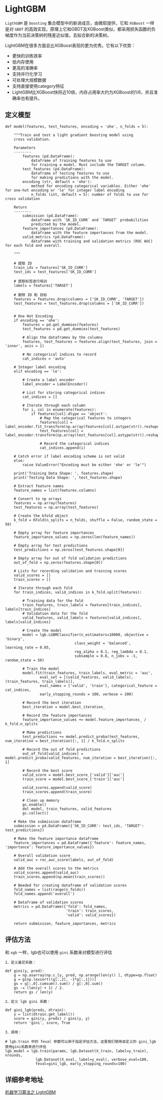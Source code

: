 # LightGBM

`LigthGBM` 是 `boosting` 集合模型中的新进成员，由微软提供，它和 `XGBoost` 一样是对 `GBDT` 的高效实现，原理上它和GBDT及XGBoost类似，都采用损失函数的负梯度作为当前决策树的残差近似值，去拟合新的决策树。


LightGBM在很多方面会比XGBoost表现的更为优秀。它有以下优势：

* 更快的训练效率
* 低内存使用
* 更高的准确率
* 支持并行化学习
* 可处理大规模数据
* 支持直接使用category特征
* LightGBM比XGBoost快将近10倍，内存占用率大约为XGBoost的1/6，并且准确率也有提升。


## 定义模型

    def model(features, test_features, encoding = 'ohe', n_folds = 5):
        
        """Train and test a light gradient boosting model using
        cross validation. 
        
        Parameters
        --------
            features (pd.DataFrame): 
                dataframe of training features to use 
                for training a model. Must include the TARGET column.
            test_features (pd.DataFrame): 
                dataframe of testing features to use
                for making predictions with the model. 
            encoding (str, default = 'ohe'): 
                method for encoding categorical variables. Either 'ohe' for one-hot encoding or 'le' for integer label encoding
                n_folds (int, default = 5): number of folds to use for cross validation
            
        Return
        --------
            submission (pd.DataFrame): 
                dataframe with `SK_ID_CURR` and `TARGET` probabilities
                predicted by the model.
            feature_importances (pd.DataFrame): 
                dataframe with the feature importances from the model.
            valid_metrics (pd.DataFrame): 
                dataframe with training and validation metrics (ROC AUC) for each fold and overall.
            
        """
        
        # 提取 ID
        train_ids = features['SK_ID_CURR']
        test_ids = test_features['SK_ID_CURR']
        
        # 提取标签进行培训
        labels = features['TARGET']
        
        # 删除 ID 和 目标
        features = features.drop(columns = ['SK_ID_CURR', 'TARGET'])
        test_features = test_features.drop(columns = ['SK_ID_CURR'])
        
        
        # One Hot Encoding
        if encoding == 'ohe':
            features = pd.get_dummies(features)
            test_features = pd.get_dummies(test_features)
            
            # Align the dataframes by the columns
            features, test_features = features.align(test_features, join = 'inner', axis = 1)
            
            # No categorical indices to record
            cat_indices = 'auto'
        
        # Integer label encoding
        elif encoding == 'le':
            
            # Create a label encoder
            label_encoder = LabelEncoder()
            
            # List for storing categorical indices
            cat_indices = []
            
            # Iterate through each column
            for i, col in enumerate(features):
                if features[col].dtype == 'object':
                    # Map the categorical features to integers
                    features[col] = label_encoder.fit_transform(np.array(features[col].astype(str)).reshape((-1,)))
                    test_features[col] = label_encoder.transform(np.array(test_features[col].astype(str)).reshape((-1,)))

                    # Record the categorical indices
                    cat_indices.append(i)
        
        # Catch error if label encoding scheme is not valid
        else:
            raise ValueError("Encoding must be either 'ohe' or 'le'")
            
        print('Training Data Shape: ', features.shape)
        print('Testing Data Shape: ', test_features.shape)
        
        # Extract feature names
        feature_names = list(features.columns)
        
        # Convert to np arrays
        features = np.array(features)
        test_features = np.array(test_features)
        
        # Create the kfold object
        k_fold = KFold(n_splits = n_folds, shuffle = False, random_state = 50)
        
        # Empty array for feature importances
        feature_importance_values = np.zeros(len(feature_names))
        
        # Empty array for test predictions
        test_predictions = np.zeros(test_features.shape[0])
        
        # Empty array for out of fold validation predictions
        out_of_fold = np.zeros(features.shape[0])
        
        # Lists for recording validation and training scores
        valid_scores = []
        train_scores = []
        
        # Iterate through each fold
        for train_indices, valid_indices in k_fold.split(features):
            
            # Training data for the fold
            train_features, train_labels = features[train_indices], labels[train_indices]
            # Validation data for the fold
            valid_features, valid_labels = features[valid_indices], labels[valid_indices]
            
            # Create the model
            model = lgb.LGBMClassifier(n_estimators=10000, objective = 'binary', 
                                    class_weight = 'balanced', learning_rate = 0.05, 
                                    reg_alpha = 0.1, reg_lambda = 0.1, 
                                    subsample = 0.8, n_jobs = -1, random_state = 50)
            
            # Train the model
            model.fit(train_features, train_labels, eval_metric = 'auc',
                    eval_set = [(valid_features, valid_labels), (train_features, train_labels)],
                    eval_names = ['valid', 'train'], categorical_feature = cat_indices,
                    early_stopping_rounds = 100, verbose = 200)
            
            # Record the best iteration
            best_iteration = model.best_iteration_
            
            # Record the feature importances
            feature_importance_values += model.feature_importances_ / k_fold.n_splits 
            
            # Make predictions
            test_predictions += model.predict_proba(test_features, num_iteration = best_iteration)[:, 1] / k_fold.n_splits
            
            # Record the out of fold predictions
            out_of_fold[valid_indices] = model.predict_proba(valid_features, num_iteration = best_iteration)[:, 1]
            
            # Record the best score
            valid_score = model.best_score_['valid']['auc']
            train_score = model.best_score_['train']['auc']
            
            valid_scores.append(valid_score)
            train_scores.append(train_score)
            
            # Clean up memory
            gc.enable()
            del model, train_features, valid_features
            gc.collect()
            
        # Make the submission dataframe
        submission = pd.DataFrame({'SK_ID_CURR': test_ids, 'TARGET': test_predictions})
        
        # Make the feature importance dataframe
        feature_importances = pd.DataFrame({'feature': feature_names, 'importance': feature_importance_values})
        
        # Overall validation score
        valid_auc = roc_auc_score(labels, out_of_fold)
        
        # Add the overall scores to the metrics
        valid_scores.append(valid_auc)
        train_scores.append(np.mean(train_scores))
        
        # Needed for creating dataframe of validation scores
        fold_names = list(range(n_folds))
        fold_names.append('overall')
        
        # Dataframe of validation scores
        metrics = pd.DataFrame({'fold': fold_names,
                                'train': train_scores,
                                'valid': valid_scores}) 
        
        return submission, feature_importances, metrics


## 评估方法

和 `xgb` 一样，lgb也可以使用 `gini` 系数来对模型进行评估


`1、定义基尼系数：`

    def gini(y, pred):
        g = np.asarray(np.c_[y, pred, np.arange(len(y)) ], dtype=np.float)
        g = g[np.lexsort((g[:,2], -1*g[:,1]))]
        gs = g[:,0].cumsum().sum() / g[:,0].sum()
        gs -= (len(y) + 1) / 2.
        return gs / len(y)

`2、定义 lgb gini 系数：`

    def gini_lgb(preds, dtrain):
        y = list(dtrain.get_label())
        score = gini(y, preds) / gini(y, y)
        return 'gini', score, True

`3、调用：`

    # lgb.train 中的 feval 参数可以用于指定评估方法，这里我们使用自定义的 gini_lgb 使用gini系数来进行评估
    lgb_model = lgb.train(params, lgb.Dataset(X_train, label=y_train), nrounds, 
                  lgb.Dataset(X_eval, label=y_eval), verbose_eval=100, 
                  feval=gini_lgb, early_stopping_rounds=100)







## 详细参考地址

[机器学习算法之 LightGBM](https://www.biaodianfu.com/lightgbm.html)



